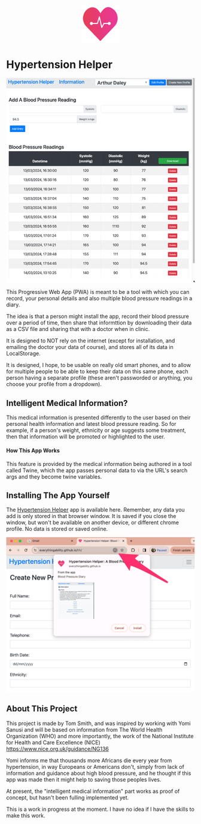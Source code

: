 
<center><img src="images/icons-vector.svg" width="100"></center>

# Hypertension Helper
![](images/screenshot1.png)

This Progressive Web App (PWA) is meant to be a tool with which you can record, your personal details and also multiple blood pressure readings in a diary.

The idea is that a person might install the app, record their blood pressure over a period of time, then share that informttion by downloading their data as a CSV file and sharing that with a doctor when in clinic.

It is designed to NOT rely on the internet (except for installation, and emailing the doctor your data of course), and stores all of its data in LocalStorage. 

It is designed, I hope, to be usable on really old smart phones, and to allow for multiple people to be able to keep their data on this same phone, each person having a separate profile (these aren't passworded or anything, you choose your profile from a dropdown).

## Intelligent Medical Information?

This medical information is presented differently to the user based on their personal health information and latest blood pressure reading. So for example, if a person's weight, ethnicity or age suggests some treatment, then that information will be promoted or highlighted to the user.

#### How This App Works

This feature is provided by the medical information being authored in a tool called Twine, which the app passes personal data to via the URL's search args and they become twine variables.

## Installing The App Yourself

The [Hypertension Helper](https://everythingability.github.io/hh/) app is available here. Remember, any data you add is only stored in that browser window. It is saved if you close the window, but won't be available on another device, or different chrome profile. No data is stored or saved online.

<img src="images/install.png">




## About This Project

This project is made by Tom Smith, and was inspired by working with Yomi Sanusi and will be based on information from The World Health Organization (WHO) and more importantly, the work of the National Institute for Health and Care Excellence (NICE) https://www.nice.org.uk/guidance/NG136 

Yomi informs me that thousands more Africans die every year from hypertension, in way Europeans or Americans don't, simply from lack of information and guidance about high blood pressure, and he thought if this app was made then it might help to saving those peoples lives.


At present, the "intelligent medical information" part works as proof of concept, but hasn't been fulling implemented yet.

This is a work in progress at the moment. I have no idea if I have the skills to make this work.

